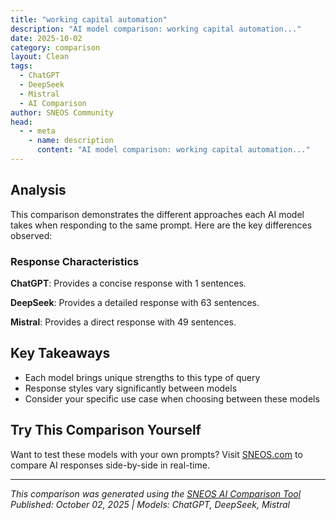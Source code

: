 ```yaml
---
title: "working capital automation"
description: "AI model comparison: working capital automation..."
date: 2025-10-02
category: comparison
layout: Clean
tags:
  - ChatGPT
  - DeepSeek
  - Mistral
  - AI Comparison
author: SNEOS Community
head:
  - - meta
    - name: description
      content: "AI model comparison: working capital automation..."
---
```


<ChatComparison
  title="working capital automation"
  prompt="working capital automation"
  :responses='{
    "ChatGPT": "Working capital automation refers to the use of technology and software solutions to streamline and optimize the management of working capital within an organization. Working capital is the difference between current assets and current liabilities, and it is crucial for maintaining day-to-day operations and ensuring liquidity.\n\nHere are some key components and benefits of working capital automation:\n\n### Components of Working Capital Automation:\n\n1. **Accounts Receivable Automation**: \n   - Automating the invoicing process, payment reminders, and collections can help organizations receive payments more quickly. \n   - Tools can track outstanding invoices and overdue accounts, sending notifications and escalating issues as necessary.\n  \n2. **Accounts Payable Automation**:\n   - Streamlining the invoice approval and payment processes can help organizations optimize cash flow.\n   - Automating the matching of invoices with purchase orders and receipts can reduce errors and expedite payments.\n  \n3. **Cash Management Systems**:\n   - Software that provides real-time visibility into cash positions across various accounts can help businesses make informed decisions regarding cash flow.\n   - Forecasting tools that analyze historical data and patterns can assist in predicting cash flow needs.\n\n4. **Inventory Management**:\n   - Automation tools can help track inventory levels, reorder points, and turnover rates, allowing organizations to optimize their inventory and reduce holding costs.\n\n5. **Financial Reporting and Analytics**:\n   - Implementing dashboards and analytical tools can provide insights into working capital metrics, enabling better decision-making and forecasting.\n\n6. **Bank Reconciliation**:\n   - Automating the reconciliation of bank statements with internal financial records can reduce discrepancies and errors, enhancing financial accuracy.\n\n### Benefits of Working Capital Automation:\n\n1. **Improved Efficiency**: Automating manual and repetitive tasks frees up time for finance teams to focus on strategic activities.\n\n2. **Enhanced Accuracy**: Automation minimizes errors associated with manual data entry and improves the reliability of financial data.\n\n3. **Faster Cash Flow**: Improved accounts receivable processes can lead to faster payment cycles, while efficient accounts payable management can optimize cash outflows.\n\n4. **Better Decision-Making**: Real-time insights into cash positions and working capital metrics enable managers to make informed financial decisions.\n\n5. **Cost Savings**: Reducing the time and resources spent on manual processes can lead to significant cost savings in operational expenses.\n\n6. **Scalability**: Automation solutions can easily scale with business growth, accommodating increased volumes of transactions without proportional increases in labor costs.\n\n### Tools and Technologies:\n\nTo achieve working capital automation, businesses commonly utilize:\n\n- **Enterprise Resource Planning (ERP) Systems**: Integrate various business functions, including finance and supply chain management.\n- **Robotic Process Automation (RPA)**: Automates repetitive tasks by mimicking human interactions with digital systems.\n- **Accounts Payable and Receivable Software**: Specific tools designed to streamline the invoicing, payment, and collection processes.\n- **Cash Flow Management Software**: Provides predictive analytics and reporting on cash flow trends.\n\n### Conclusion:\n\nWorking capital automation is a strategic move for organizations looking to enhance operational efficiency, reduce costs, and improve their financial health. By leveraging technology to automate critical working capital processes, businesses can gain a competitive edge and ensure they have the necessary resources to meet their obligations and invest in growth opportunities.",
    "DeepSeek": "Of course. Let\u0027s break down **working capital automation**\u2014a critical concept for modern finance and treasury teams.\n\n### What is Working Capital Automation?\n\n**Working Capital Automation** is the use of technology (like AI, RPA, and cloud software) to streamline and automate the processes involved in managing a company\u0027s working capital.\n\n**Working Capital** is the lifeblood of a business and is calculated as:\n**Current Assets - Current Liabilities**\n\nThe core components are:\n*   **Accounts Receivable (AR):** Money owed to you by customers.\n*   **Accounts Payable (AP):** Money you owe to suppliers.\n*   **Inventory:** Goods and materials you hold for sale.\n\nTherefore, working capital automation focuses on automating the **Order-to-Cash** (O2C), **Procure-to-Pay** (P2P), and **Inventory Management** cycles.\n\n---\n\n### Why is it So Important? The Key Drivers\n\nCompanies are rushing to automate working capital management for several compelling reasons:\n\n1.  **Improve Cash Flow Visibility:** Automated systems provide real-time dashboards, giving finance leaders an instant, accurate view of cash positions, DSO (Days Sales Outstanding), and DPO (Days Payable Outstanding).\n2.  **Enhance Efficiency \u0026 Reduce Costs:** Automating manual tasks (like data entry, invoice processing, and payment chasing) frees up staff to focus on higher-value analysis and strategic work. It significantly reduces labor costs and errors.\n3.  **Optimize Cash Conversion Cycle (CCC):** The goal is to shorten the time between paying suppliers and receiving cash from customers. Automation helps by:\n    *   Collecting receivables faster.\n    *   Strategically delaying payables without harming supplier relationships.\n    *   Optimizing inventory levels.\n4.  **Mitigate Risk \u0026 Improve Compliance:** Automated systems enforce consistent policies, reduce human error and fraud, and create a clear, auditable trail for all transactions.\n5.  **Strengthen Supplier \u0026 Customer Relationships:** Faster, error-free invoicing and payments improve relationships. Automated reminders are more consistent and less confrontational than manual calls.\n\n---\n\n### How It Works: Automating the Core Components\n\nHere\u2019s a detailed look at how automation transforms each part of working capital:\n\n#### 1. Accounts Receivable (AR) Automation\n*   **Invoicing:** Systems automatically generate and send invoices via email immediately upon shipment or service completion.\n*   **Payment Processing:** Online portals allow customers to pay instantly via credit card, ACH, or other digital methods. Payments are automatically matched and reconciled.\n*   **Collections:** The system automatically sends reminder emails for overdue invoices, prioritizes collection efforts based on risk, and can even use AI to predict which customers are likely to pay late.\n*   **Cash Application:** AI and machine learning read remittance advice and automatically match payments to open invoices, solving one of the most manual tasks in AR.\n*   **Deduction Management:** Automatically flags short payments and routes them for investigation.\n\n**Tools:** HighRadius, Versapay, Bill.com, SAP S/4HANA\n\n#### 2. Accounts Payable (AP) Automation\n*   **Invoice Capture:** Invoices are received via email or portal and scanned using OCR (Optical Character Recognition) to extract key data (vendor, amount, date).\n*   **Matching \u0026 Workflow:** The system automatically matches the invoice against the Purchase Order (PO) and receipt of goods. It then routes it for digital approval based on pre-set rules.\n*   **Payments:** Automatically schedules payments to capture early payment discounts or adhere to terms. Supports various methods like virtual credit cards (which can generate rebate income), ACH, and wire transfers.\n*   **Supplier Portal:** Vendors can check their invoice and payment status online, reducing calls to the AP team.\n\n**Tools:** Tipalti, Coupa, AvidXchange, MineralTree\n\n#### 3. Inventory Management Automation\n*   **Demand Forecasting:** AI algorithms analyze sales data, seasonality, and market trends to predict future demand more accurately.\n*   **Replenishment:** The system can automatically generate purchase orders when stock levels fall below a predefined threshold.\n*   **Integration:** Connects seamlessly with point-of-sale (POS) and warehouse management systems (WMS) for real-time inventory tracking.\n*   **Reporting:** Automatically generates reports on stock turnover, carrying costs, and identifies slow-moving or obsolete inventory.\n\n**Tools:** NetSuite, SAP IBP, E2open, Kinaxis\n\n---\n\n### Key Technologies Enabling Automation\n\n*   **Robotic Process Automation (RPA):** \u0022Bots\u0022 that mimic human actions to perform repetitive, rule-based tasks like data entry across different systems.\n*   **Artificial Intelligence (AI) \u0026 Machine Learning (ML):** Used for predicting payment times, automating complex cash application, and optimizing inventory demand forecasts.\n*   **Optical Character Recognition (OCR):** Converts different types of documents (invoices, receipts) into editable and searchable data.\n*   **Cloud-Based Platforms:** Provide accessibility, scalability, and seamless integration with other business systems (ERPs, banks).\n*   **APIs (Application Programming Interfaces):** Allow different software (e.g., your ERP and your bank\u0027s platform) to communicate and share data in real-time.\n\n---\n\n### Benefits \u0026 Tangible Outcomes\n\n*   **Faster Processing Times:** Invoice processing time can drop from weeks to days or even hours.\n*   **Reduced DSO:** Companies can shave days off their collection cycle.\n*   **Improved DPO:** Better control over payment timing without missing discounts.\n*   **Lower Operational Costs:** Can reduce the cost to process a single invoice by over 70%.\n*   **Fewer Errors \u0026 Disputes:** Automated validation and matching drastically reduce mistakes.\n*   **Enhanced Strategic Decision-Making:** Finance teams have the data and time to analyze working capital trends and optimize strategies.\n\n---\n\n### Challenges and Considerations\n\n*   **Initial Investment:** Software licenses and implementation require a budget.\n*   **Change Management:** Employees may resist new processes and need proper training.\n*   **System Integration:** Ensuring the new tools work seamlessly with your existing ERP and other core systems is critical.\n*   **Data Security:** Cloud-based platforms must have robust security protocols to protect financial data.\n\n### Conclusion\n\nWorking capital automation is no longer a \u0022nice-to-have\u0022 but a strategic imperative for companies looking to strengthen their financial health, improve operational efficiency, and gain a competitive edge. By leveraging technology to manage cash, receivables, and payables more intelligently, businesses can unlock significant trapped capital and build a more resilient and agile organization.",
    "Mistral": "Working capital automation involves leveraging technology to streamline and optimize the management of a company\u0027s working capital, which includes accounts payable, accounts receivable, inventory management, and cash management. Automating these processes can lead to improved efficiency, reduced errors, better cash flow management, and enhanced decision-making. Here are some key areas where automation can be applied:\n\n### 1. **Accounts Payable (AP) Automation**\n- **Invoice Processing:** Automate the receipt, validation, and approval of invoices.\n- **Payment Processing:** Automate the scheduling and execution of payments to suppliers.\n- **Vendor Management:** Automate the onboarding and management of vendor information.\n- **Reconciliation:** Automate the reconciliation of invoices with purchase orders and receipts.\n\n### 2. **Accounts Receivable (AR) Automation**\n- **Invoice Generation:** Automate the creation and distribution of invoices to customers.\n- **Payment Collection:** Automate the tracking and collection of payments from customers.\n- **Credit Management:** Automate the assessment and management of customer credit.\n- **Reconciliation:** Automate the reconciliation of receivables with customer payments.\n\n### 3. **Inventory Management Automation**\n- **Stock Level Monitoring:** Automate the tracking of inventory levels and reorder points.\n- **Order Processing:** Automate the generation and processing of purchase orders.\n- **Warehouse Management:** Automate the management of warehouse operations, including picking, packing, and shipping.\n- **Demand Forecasting:** Use data analytics to automate demand forecasting and inventory planning.\n\n### 4. **Cash Management Automation**\n- **Cash Flow Forecasting:** Automate the forecasting of cash inflows and outflows.\n- **Bank Reconciliation:** Automate the reconciliation of bank statements with internal records.\n- **Treasury Management:** Automate the management of liquidity, investments, and financing.\n- **Funds Transfer:** Automate the transfer of funds between accounts and entities.\n\n### 5. **Supply Chain Automation**\n- **Procurement:** Automate the procurement process, including supplier selection, negotiation, and contract management.\n- **Logistics:** Automate the management of logistics, including transportation and delivery.\n- **Supply Chain Visibility:** Use IoT and other technologies to automate the tracking and monitoring of supply chain activities.\n\n### 6. **Data Analytics and Reporting**\n- **Real-Time Reporting:** Automate the generation of real-time reports on working capital metrics.\n- **Predictive Analytics:** Use machine learning to automate the prediction of future working capital needs.\n- **Dashboards:** Automate the creation of dashboards for visualizing working capital performance.\n\n### 7. **Compliance and Risk Management**\n- **Regulatory Compliance:** Automate the monitoring and reporting of regulatory compliance.\n- **Risk Assessment:** Automate the assessment and management of financial risks.\n- **Audit Trails:** Automate the creation and maintenance of audit trails for all financial transactions.\n\n### Tools and Technologies for Working Capital Automation\n- **Enterprise Resource Planning (ERP) Systems:** Integrated software solutions that manage core business processes.\n- **Robotic Process Automation (RPA):** Software robots that automate repetitive tasks.\n- **Artificial Intelligence (AI) and Machine Learning (ML):** Technologies that enable predictive analytics and decision-making.\n- **Blockchain:** Distributed ledger technology for secure and transparent transactions.\n- **Cloud Computing:** Scalable and flexible infrastructure for hosting automation tools.\n\n### Benefits of Working Capital Automation\n- **Efficiency:** Reduced manual effort and faster processing times.\n- **Accuracy:** Minimized errors and improved data integrity.\n- **Cost Savings:** Lower operational costs and reduced need for manual intervention.\n- **Cash Flow Optimization:** Better management of cash inflows and outflows.\n- **Risk Mitigation:** Enhanced compliance and risk management.\n\n### Implementation Considerations\n- **Integration:** Ensure seamless integration with existing systems and processes.\n- **Security:** Implement robust security measures to protect sensitive data.\n- **Training:** Provide adequate training for employees to adapt to new automated processes.\n- **Monitoring:** Continuously monitor and optimize automated processes for maximum efficiency.\n\nBy automating working capital management, companies can achieve greater operational efficiency, improve financial performance, and gain a competitive edge."
  }'
  published-date="11:36"
/>

## Analysis

This comparison demonstrates the different approaches each AI model takes when responding to the same prompt. Here are the key differences observed:

### Response Characteristics

**ChatGPT**: Provides a concise response with 1 sentences. 

**DeepSeek**: Provides a detailed response with 63 sentences. 

**Mistral**: Provides a direct response with 49 sentences. 

## Key Takeaways

- Each model brings unique strengths to this type of query
- Response styles vary significantly between models
- Consider your specific use case when choosing between these models

## Try This Comparison Yourself

Want to test these models with your own prompts? Visit [SNEOS.com](https://sneos.com) to compare AI responses side-by-side in real-time.

---

*This comparison was generated using the [SNEOS AI Comparison Tool](https://sneos.com)*
*Published: October 02, 2025 | Models: ChatGPT, DeepSeek, Mistral*
